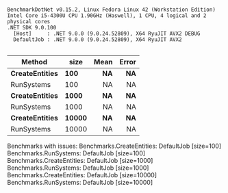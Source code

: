 ```

BenchmarkDotNet v0.15.2, Linux Fedora Linux 42 (Workstation Edition)
Intel Core i5-4300U CPU 1.90GHz (Haswell), 1 CPU, 4 logical and 2 physical cores
.NET SDK 9.0.100
  [Host]     : .NET 9.0.0 (9.0.24.52809), X64 RyuJIT AVX2 DEBUG
  DefaultJob : .NET 9.0.0 (9.0.24.52809), X64 RyuJIT AVX2


```
| Method         | size  | Mean | Error |
|--------------- |------ |-----:|------:|
| **CreateEntities** | **100**   |   **NA** |    **NA** |
| RunSystems     | 100   |   NA |    NA |
| **CreateEntities** | **1000**  |   **NA** |    **NA** |
| RunSystems     | 1000  |   NA |    NA |
| **CreateEntities** | **10000** |   **NA** |    **NA** |
| RunSystems     | 10000 |   NA |    NA |

Benchmarks with issues:
  Benchmarks.CreateEntities: DefaultJob [size=100]
  Benchmarks.RunSystems: DefaultJob [size=100]
  Benchmarks.CreateEntities: DefaultJob [size=1000]
  Benchmarks.RunSystems: DefaultJob [size=1000]
  Benchmarks.CreateEntities: DefaultJob [size=10000]
  Benchmarks.RunSystems: DefaultJob [size=10000]
